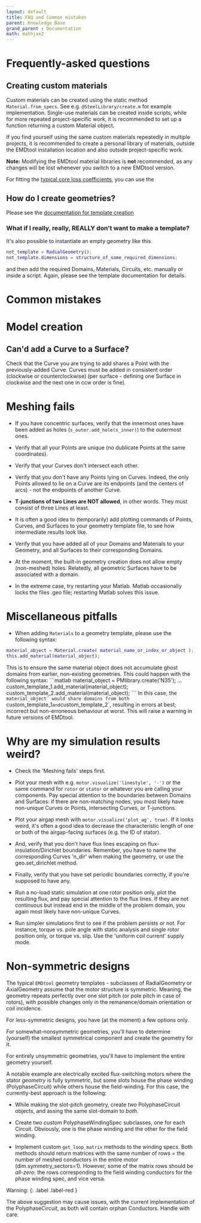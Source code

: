 ```yaml
---
layout: default
title: FAQ and Common mistakes
parent: Knowledge Base
grand_parent : Documentation
math: mathjax2
---
```


# Frequently-asked questions

## Creating custom materials

Custom materials can be created using the static method `Material.from_specs`. See e.g. `@SteelLibrary/create.m` for example implementation. Single-use materials can be created inside scripts,
while for more repeated project-specific work, it is recommended to set up a function returning a custom Material object.

If you find yourself using the same custom materials repeatedly in multiple projects, it is recommended to create a personal library of materials, 
outside the EMDtool installation location and also outside project-specific work.

**Note:** Modifying the EMDtool material libraries is **not** recommended, as any changes will be lost whenever you switch to a new EMDtool version.

For fitting the [typical core loss coefficients](iron_losses.html), you can use the 

## How do I create geometries?

Please see the [documentation for template creation](../../documentation/templates/geometry_creation.html)

### What if I really, really, REALLY don't want to make a template?

It's also possible to instantiate an empty geometry like this

```matlab
not_template = RadialGeometry();
not_template.dimensions = structure_of_some_required_dimensions;
```

and then add the required Domains, Materials, Circuits, etc. manually or inside a script. Again, please see the template documentation for details.


# Common mistakes

# Model creation

## Can'd add a Curve to a Surface?

Check that the Curve you are trying to add shares a Point with the previously-added Curve. Curves must be added
in consistent order (clockwise or counterclockwise) (per surface - defining one Surface in clockwise and the next one in ccw order is fine).

# Meshing fails

* If you have concentric surfaces, verify that the innermost ones have
been added as holes (`s_outer.add_hole(s_inner)`) to the outermost ones.

* Verify that all your Points are unique (no dublicate Points at the same
coordinates).

* Verify that your Curves don't intersect each other.

* Verify that you don't have any Points lying on Curves. Indeed, the only
Points allowed to lie on a Curve are its endpoints (and the
centers of arcs) - not the endpoints of another Curve.

* **T-junctions of two Lines are NOT allowed**, in other words. They must
consist of three Lines at least.

* It is often a good idea to (temporarily) add plotting commands of
Points, Curves, and Surfaces to your geometry template file, to see how
intermediate results look like.

* Verify that you have added all of your Domains and Materials to your
Geometry, and all Surfaces to their corresponding Domains.

* At the moment, the built-in geometry creation does not allow empty (non-meshed) holes. Relatedly, all geometric Surfaces have to be associated with a domain.

* In the extreme case, try restarting your Matlab. Matlab occasionally
locks the files .geo file; restarting Matlab solves this issue.

# Miscellaneous pitfalls

* When adding `Materials` to a geometry template, please use the following syntax:
```matlab
material_object = Material.create( material_name_or_index_or_object );
this.add_material(material_object);
```
This is to ensure the same material object does not accumulate ghost domains from earlier, non-existing geometries. This could happen with the following syntax:
´´´matlab
material_object = PMlibrary.create('N35');
...
custom_template_1.add_material(material_object);
custom_template_2.add_material(material_object);
´´´
In this case, the `material_object´ would share domains from both `custom_template_1` and `custom_template_2`, resulting in errors at best; incorrect but non-erroneous behaviour at worst. This will
raise a warning in future versions of EMDtool.



# Why are my simulation results weird?

* Check the 'Meshing fails' steps first.

* Plot your mesh with e.g. `motor.visualize('linestyle', '-')` or the same
command for `rotor` or `stator` or whatever you are calling your
components. Pay special attention to the boundaries between Domains and
Surfaces: if there are non-matching nodes, you most likely have
non-unique Curves or Points, intersecting Curves, or T-junctions.

* Plot your airgap mesh with `motor.visualize('plot_ag', true)`. If it
looks weird, it's often a good idea to decrease the characteristic length
of one or both of the airgap-facing surfaces (e.g. the ID of stator).

* And, verify that you don't have flux lines escaping on
flux-insulation/Dirichlet boundaries. Remember, you have to name the
corresponding Curves 'n_dir' when making the geometry, or use the
geo.set_dirichlet method.

* Finally, verify that you have set periodic boundaries correctly, if
you're supposed to have any.

* Run a no-load static simulation at one rotor position only, plot
the resulting flux, and pay special attention to the flux lines. If they
are not continuous but instead end in the middle of the problem domain,
you again most likely have non-unique Curves.

* Run simpler simulations first to see if the problem persists or not.
For instance, torque vs. pole angle with static analysis and single rotor
position only, or torque vs. slip. Use the 'uniform coil current' supply
mode.

# Non-symmetric designs

The typical `EMDtool` geometry templates - subclasses of RadialGeometry
or AxialGeometry assume that the motor structure is symmetric. Meaning,
the geometry repeats perfectly over one slot pitch (or pole pitch in case
of rotors), with possible changes only in the remanence/domain
orientation or coil incidence.

For less-symmetric designs, you have (at the moment) a few options only.

For somewhat-nonsymmetric geometries, you'll have to determine (yourself)
the smallest symmetrical component and create the geometry for it.

For entirely unsymmetric geometries, you'll have to implement the entire
geometry yourself.

A notable example are electrically excited flux-switching motors where the stator
_geometry_ is fully symmetric, but some slots house the phase winding
(PolyphaseCircuit) while others house the field-winding. For this case,
the currently-best approach is the following:

* While making the slot-pitch geometry, create *two* PolyphaseCircuit
objects, and assing the same slot-domain to _both_. 

* Create two _custom_ PolyphaseWindingSpec subclasses, one for each
Circuit. Obviously, one is the phase winding and the other for the field
winding.

* Implement custom `get_loop_matrix` methods to the winding specs. Both
methods should return matrices with the same number of rows = the number
of meshed conductors in the entire motor (dim.symmetry_sectors=1).
However, some of the matrix rows should be *all-zero*: the rows
corresponding to the field winding conductors for the phase winding spec,
and vice versa.

Warning:
{: .label .label-red }

The above suggestion may cause issues, with the current implementation of the PolyphaseCircuit, as both will contain orphan Conductors. Handle with care.